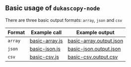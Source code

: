 ## Basic usage of `dukascopy-node`

There are three basic output formats: `array`, `json` and `csv`

|Format|Example call|Example output|
|-|-|-|
|`array`|[basic-array.js](https://github.com/Leo4815162342/dukascopy-tools/blob/docs/node_examples/packages/dukascopy-node/examples/basic/basic-array.js)|[basic-array.output.json](https://github.com/Leo4815162342/dukascopy-tools/blob/docs/node_examples/packages/dukascopy-node/examples/basic/basic-array.output.json)|
|`json`|[basic-json.js](https://github.com/Leo4815162342/dukascopy-tools/blob/docs/node_examples/packages/dukascopy-node/examples/basic/basic-json.js)|[basic-json.output.json](https://github.com/Leo4815162342/dukascopy-tools/blob/docs/node_examples/packages/dukascopy-node/examples/basic/basic-json.output.json)|
|`csv`|[basic-csv.js](https://github.com/Leo4815162342/dukascopy-tools/blob/docs/node_examples/packages/dukascopy-node/examples/basic/basic-csv.js)|[basic-csv.output.csv](https://github.com/Leo4815162342/dukascopy-tools/blob/docs/node_examples/packages/dukascopy-node/examples/basic/basic-csv.output.csv)|

